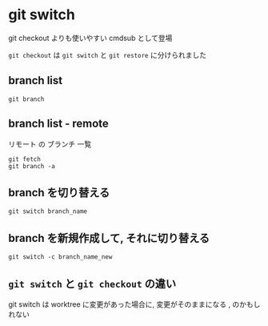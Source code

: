 
# git switch

git checkout よりも使いやすい cmdsub として登場

`git checkout` は `git switch` と `git restore` に分けられました


## branch list

```
git branch
```


## branch list  -  remote

リモート の ブランチ 一覧

```
git fetch
git branch -a
```


## branch を切り替える

```
git switch branch_name
```


## branch を新規作成して, それに切り替える

```
git switch -c branch_name_new
```


## `git switch` と `git checkout` の違い

git switch は worktree に変更があった場合に,
変更がそのままになる
, のかもしれない



